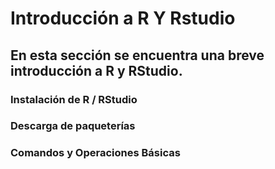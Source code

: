# Introducción a R Y Rstudio

## En esta sección se encuentra una breve introducción a R y RStudio. 

### Instalación de R / RStudio 
### Descarga de paqueterías 
### Comandos y Operaciones Básicas
